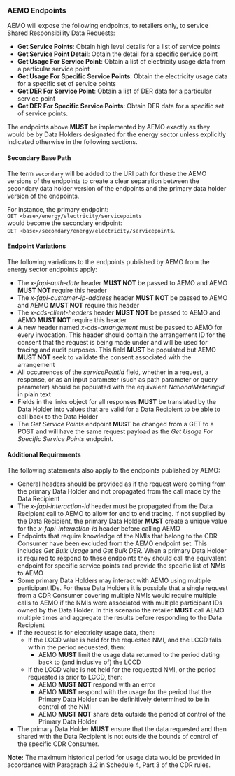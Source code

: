
### AEMO Endpoints

AEMO will expose the following endpoints, to retailers only, to service Shared Responsibility Data Requests:

* **Get Service Points**: Obtain high level details for a list of service points
* **Get Service Point Detail**: Obtain the detail for a specific service point
* **Get Usage For Service Point**: Obtain a list of electricity usage data from a particular service point
* **Get Usage For Specific Service Points**: Obtain the electricity usage data for a specific set of service points
* **Get DER For Service Point**: Obtain a list of DER data for a particular service point
* **Get DER For Specific Service Points**: Obtain DER data for a specific set of service points.

The endpoints above **MUST** be implemented by AEMO exactly as they would be by Data Holders designated for the energy sector unless explicitly indicated otherwise in the following sections.

#### Secondary Base Path

The term `secondary` will be added to the URI path for these the AEMO versions of the
endpoints to create a clear separation between the secondary data holder version of the
endpoints and the primary data holder version of the endpoints.

For instance, the primary endpoint:  
`GET <base>/energy/electricity/servicepoints`  
would become the secondary endpoint:  
`GET <base>/secondary/energy/electricity/servicepoints`.

#### Endpoint Variations

The following variations to the endpoints published by AEMO from the energy sector endpoints apply:

* The _x-fapi-auth-date_ header **MUST NOT** be passed to AEMO and AEMO **MUST NOT** require this header
* The _x-fapi-customer-ip-address_ header **MUST NOT** be passed to AEMO and AEMO **MUST NOT** require this header
* The _x-cds-client-headers_ header **MUST NOT** be passed to AEMO and AEMO **MUST NOT** require this header
* A new header named _x-cds-arrangement_ must be passed to AEMO for every invocation. This header should contain the arrangement ID for the consent that the request is being made under and will be used for tracing and audit purposes. This field **MUST** be populated but AEMO **MUST NOT** seek to validate the consent associated with the arrangement
* All occurrences of the _servicePointId_ field, whether in a request, a response, or as an input parameter (such as path parameter or query parameter) should be populated with the equivalent _NationalMeteringId_ in plain text
* Fields in the links object for all responses **MUST** be translated by the Data Holder into
values that are valid for a Data Recipient to be able to call back to the Data Holder
* The *Get Service Points* endpoint **MUST** be changed from a GET to a POST and will have the same request payload as the *Get Usage For Specific Service Points* endpoint.

#### Additional Requirements



The following statements also apply to the endpoints published by AEMO:

* General headers should be provided as if the request were coming from the primary Data Holder and not propagated from the call made by the Data Recipient
* The _x-fapi-interaction-id_ header must be propagated from the Data Recipient call to AEMO to allow for end to end tracing. If not supplied by the Data Recipient, the primary Data Holder **MUST** create a unique value for the _x-fapi-interaction-id_ header before calling AEMO
* Endpoints that require knowledge of the NMIs that belong to the CDR Consumer have been excluded from the AEMO endpoint set. This includes *Get Bulk Usage* and *Get Bulk DER*. When a primary Data Holder is required to respond to these endpoints they should call the equivalent endpoint for specific service points and provide the specific list of NMIs to AEMO
* Some primary Data Holders may interact with AEMO using multiple participant IDs. For these Data Holders it is possible that a single request from a CDR Consumer covering multiple NMIs would require multiple calls to AEMO if the NMIs were associated with multiple participant IDs owned by the Data Holder. In this scenario the retailer **MUST** call AEMO multiple times and aggregate the results before responding to the Data Recipient
* If the request is for electricity usage data, then:
  * If the LCCD value is held for the requested NMI, and the LCCD falls within the period requested, then:
      * AEMO **MUST** limit the usage data returned to the period dating back to (and inclusive of) the LCCD
  * If the LCCD value is not held for the requested NMI, or the period requested is prior to LCCD, then:
      * AEMO **MUST NOT** respond with an error
      * AEMO **MUST** respond with the usage for the period that the Primary Data Holder can be definitively determined to be in control of the NMI
      * AEMO **MUST NOT** share data outside the period of control of the Primary Data Holder
* The primary Data Holder **MUST** ensure that the data requested and then shared with the Data Recipient is not outside the bounds of control of the specific CDR Consumer.

**Note:** The maximum historical period for usage data would be provided in accordance with Paragraph 3.2 in Schedule 4, Part 3 of the CDR rules.